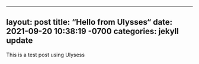 
---
layout: post
title:  “Hello from Ulysses“
date:   2021-09-20 10:38:19 -0700
categories: jekyll update
---

This is a test post using Ulysess


